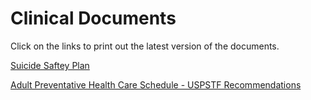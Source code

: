 # Clinical Documents

Click on the links to print out the latest version of the documents.

[Suicide Saftey Plan](https://gitprint.com/shihjay2/Clinical-Documents/blob/master/Suicide_Safety_Plan.md)

[Adult Preventative Health Care Schedule - USPSTF Recommendations](https://github.com/shihjay2/Clinical-Documents/blob/master/PreventiveHealthCareSchedule2018.pdf)
